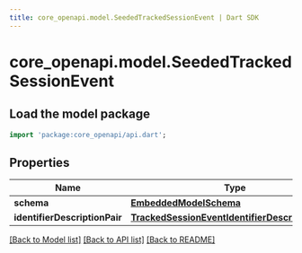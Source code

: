 ```yaml
---
title: core_openapi.model.SeededTrackedSessionEvent | Dart SDK
---
```


# core_openapi.model.SeededTrackedSessionEvent

## Load the model package
```dart
import 'package:core_openapi/api.dart';
```

## Properties
Name | Type | Description | Notes
------------ | ------------- | ------------- | -------------
**schema** | [**EmbeddedModelSchema**](EmbeddedModelSchema.md) |  | [optional] 
**identifierDescriptionPair** | [**TrackedSessionEventIdentifierDescriptionPairs**](TrackedSessionEventIdentifierDescriptionPairs.md) |  | 

[[Back to Model list]](../README.md#documentation-for-models) [[Back to API list]](../README.md#documentation-for-api-endpoints) [[Back to README]](../README.md)


